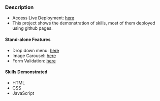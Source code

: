 ### Description

- Access Live Deployment: [here](https://kesava-karri.github.io/the-odin-project/projects/)
- This project shows the demonstration of skills, most of them deployed using github pages.

#### Stand-alone Features

- Drop down menu: [here](https://kesava-karri.github.io/the-odin-project/javascript/intermediate-js/implementing-dynamic-user-interface-interactions/drop-down-menu/dist/index.html)
- Image Carousel: [here](https://kesava-karri.github.io/the-odin-project/javascript/intermediate-js/implementing-dynamic-user-interface-interactions/image-carousel/dist/index.html)
- Form Validation: [here](https://kesava-karri.github.io/the-odin-project/javascript/intermediate-js/client-side-form-validation-w-js/form-validation-using-only-js/index.html)

#### Skills Demonstrated

- HTML
- CSS
- JavaScript
